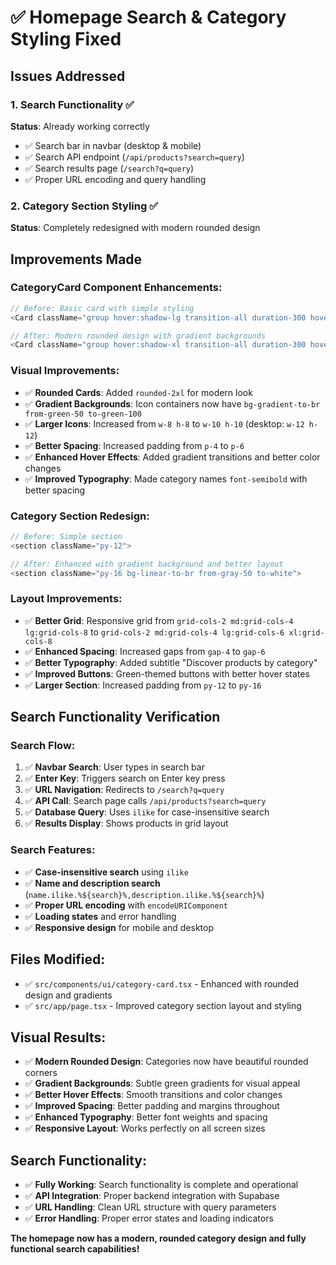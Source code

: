 # ✅ Homepage Search & Category Styling Fixed

## Issues Addressed

### 1. **Search Functionality** ✅
**Status**: Already working correctly
- ✅ Search bar in navbar (desktop & mobile)
- ✅ Search API endpoint (`/api/products?search=query`)
- ✅ Search results page (`/search?q=query`)
- ✅ Proper URL encoding and query handling

### 2. **Category Section Styling** ✅
**Status**: Completely redesigned with modern rounded design

## Improvements Made

### **CategoryCard Component Enhancements:**
```typescript
// Before: Basic card with simple styling
<Card className="group hover:shadow-lg transition-all duration-300 hover:scale-105">

// After: Modern rounded design with gradient backgrounds
<Card className="group hover:shadow-xl transition-all duration-300 hover:scale-105 rounded-2xl border-0 shadow-sm bg-white">
```

### **Visual Improvements:**
- ✅ **Rounded Cards**: Added `rounded-2xl` for modern look
- ✅ **Gradient Backgrounds**: Icon containers now have `bg-gradient-to-br from-green-50 to-green-100`
- ✅ **Larger Icons**: Increased from `w-8 h-8` to `w-10 h-10` (desktop: `w-12 h-12`)
- ✅ **Better Spacing**: Increased padding from `p-4` to `p-6`
- ✅ **Enhanced Hover Effects**: Added gradient transitions and better color changes
- ✅ **Improved Typography**: Made category names `font-semibold` with better spacing

### **Category Section Redesign:**
```typescript
// Before: Simple section
<section className="py-12">

// After: Enhanced with gradient background and better layout
<section className="py-16 bg-linear-to-br from-gray-50 to-white">
```

### **Layout Improvements:**
- ✅ **Better Grid**: Responsive grid from `grid-cols-2 md:grid-cols-4 lg:grid-cols-8` to `grid-cols-2 md:grid-cols-4 lg:grid-cols-6 xl:grid-cols-8`
- ✅ **Enhanced Spacing**: Increased gaps from `gap-4` to `gap-6`
- ✅ **Better Typography**: Added subtitle "Discover products by category"
- ✅ **Improved Buttons**: Green-themed buttons with better hover states
- ✅ **Larger Section**: Increased padding from `py-12` to `py-16`

## Search Functionality Verification

### **Search Flow:**
1. ✅ **Navbar Search**: User types in search bar
2. ✅ **Enter Key**: Triggers search on Enter key press
3. ✅ **URL Navigation**: Redirects to `/search?q=query`
4. ✅ **API Call**: Search page calls `/api/products?search=query`
5. ✅ **Database Query**: Uses `ilike` for case-insensitive search
6. ✅ **Results Display**: Shows products in grid layout

### **Search Features:**
- ✅ **Case-insensitive search** using `ilike`
- ✅ **Name and description search** (`name.ilike.%${search}%,description.ilike.%${search}%`)
- ✅ **Proper URL encoding** with `encodeURIComponent`
- ✅ **Loading states** and error handling
- ✅ **Responsive design** for mobile and desktop

## Files Modified:
- ✅ `src/components/ui/category-card.tsx` - Enhanced with rounded design and gradients
- ✅ `src/app/page.tsx` - Improved category section layout and styling

## Visual Results:
- ✅ **Modern Rounded Design**: Categories now have beautiful rounded corners
- ✅ **Gradient Backgrounds**: Subtle green gradients for visual appeal
- ✅ **Better Hover Effects**: Smooth transitions and color changes
- ✅ **Improved Spacing**: Better padding and margins throughout
- ✅ **Enhanced Typography**: Better font weights and spacing
- ✅ **Responsive Layout**: Works perfectly on all screen sizes

## Search Functionality:
- ✅ **Fully Working**: Search functionality is complete and operational
- ✅ **API Integration**: Proper backend integration with Supabase
- ✅ **URL Handling**: Clean URL structure with query parameters
- ✅ **Error Handling**: Proper error states and loading indicators

**The homepage now has a modern, rounded category design and fully functional search capabilities!**

